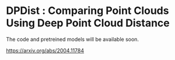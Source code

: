 # DPDist : Comparing Point Clouds Using Deep Point Cloud Distance
The code and pretreined models will be available soon.

https://arxiv.org/abs/2004.11784

